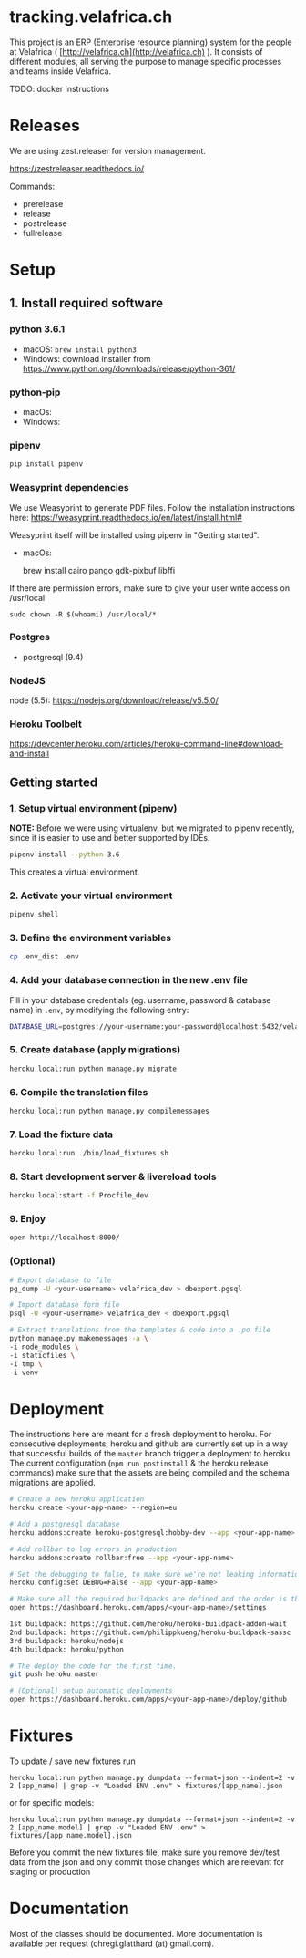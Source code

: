 # tracking.velafrica.ch

This project is an ERP (Enterprise resource planning) system for the people at Velafrica ( [http://velafrica.ch](http://velafrica.ch) ).
It consists of different modules, all serving the purpose to manage specific processes and teams inside Velafrica.

TODO: docker instructions

# Releases

We are using zest.releaser for version management.

https://zestreleaser.readthedocs.io/

Commands:

* prerelease
* release
* postrelease
* fullrelease

# Setup

## 1. Install required software

### python 3.6.1
- macOS: `brew install python3`
- Windows: download installer from https://www.python.org/downloads/release/python-361/

### python-pip
- macOs:
- Windows:

### pipenv
```bash
pip install pipenv
```

### Weasyprint dependencies
We use Weasyprint to generate PDF files.
Follow the installation instructions here: https://weasyprint.readthedocs.io/en/latest/install.html#

Weasyprint itself will be installed using pipenv in "Getting started".

- macOs:


    brew install cairo pango gdk-pixbuf libffi

If there are permission errors, make sure to give your user write access on /usr/local


    sudo chown -R $(whoami) /usr/local/*
   
   
### Postgres
- postgresql (9.4)

### NodeJS
node (5.5): https://nodejs.org/download/release/v5.5.0/

### Heroku Toolbelt
https://devcenter.heroku.com/articles/heroku-command-line#download-and-install

## Getting started

### 1. Setup virtual environment (pipenv)

<strong>NOTE:</strong> Before we were using virtualenv, but we migrated to pipenv recently, since it is easier to use and better supported by IDEs.

```bash
pipenv install --python 3.6
```

This creates a virtual environment.

### 2. Activate your virtual environment

```bash
pipenv shell
```

### 3. Define the environment variables

```bash
cp .env_dist .env
```

### 4. Add your database connection in the new .env file

Fill in your database credentials (eg. username, password & database name) in `.env`, by modifying the following entry: 

```bash
DATABASE_URL=postgres://your-username:your-password@localhost:5432/velafrica_dev
```

### 5. Create database (apply migrations)

```bash
heroku local:run python manage.py migrate
```

### 6. Compile the translation files

```bash
heroku local:run python manage.py compilemessages
```

### 7. Load the fixture data

```bash
heroku local:run ./bin/load_fixtures.sh
```


### 8. Start development server & livereload tools

```bash
heroku local:start -f Procfile_dev
```

### 9. Enjoy

```bash
open http://localhost:8000/
```

### (Optional)

```bash
# Export database to file
pg_dump -U <your-username> velafrica_dev > dbexport.pgsql

# Import database form file
psql -U <your-username> velafrica_dev < dbexport.pgsql

# Extract translations from the templates & code into a .po file
python manage.py makemessages -a \
-i node_modules \
-i staticfiles \
-i tmp \
-i venv
```

# Deployment

The instructions here are meant for a fresh deployment to heroku. For consecutive deployments, heroku and github are currently set up in a way that successful builds of the `master` branch trigger a deployment to heroku. The current configuration (`npm run postinstall` & the heroku release commands) make sure that the assets are being compiled and the schema migrations are applied.

```bash
# Create a new heroku application
heroku create <your-app-name> --region=eu

# Add a postgresql database
heroku addons:create heroku-postgresql:hobby-dev --app <your-app-name>

# Add rollbar to log errors in production
heroku addons:create rollbar:free --app <your-app-name>

# Set the debugging to false, to make sure we're not leaking information to the user in case of an error
heroku config:set DEBUG=False --app <your-app-name>

# Make sure all the required buildpacks are defined and the order is the same.
open https://dashboard.heroku.com/apps/<your-app-name>/settings

1st buildpack: https://github.com/heroku/heroku-buildpack-addon-wait
2nd buildpack: https://github.com/philippkueng/heroku-buildpack-sassc
3rd buildpack: heroku/nodejs
4th buildpack: heroku/python

# The deploy the code for the first time.
git push heroku master

# (Optional) setup automatic deployments
open https://dashboard.heroku.com/apps/<your-app-name>/deploy/github
```

# Fixtures
To update / save new fixtures run
```
heroku local:run python manage.py dumpdata --format=json --indent=2 -v 2 [app_name] | grep -v "Loaded ENV .env" > fixtures/[app_name].json
```
or for specific models:
```
heroku local:run python manage.py dumpdata --format=json --indent=2 -v 2 [app_name.model] | grep -v "Loaded ENV .env" > fixtures/[app_name.model].json
```
Before you commit the new fixtures file, make sure you remove dev/test data from the json and only commit those changes which are relevant for staging or production

# Documentation

Most of the classes should be documented. More documentation is available per request (chregi.glatthard (at) gmail.com).
